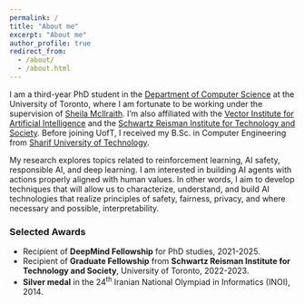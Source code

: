 ```yaml
---
permalink: /
title: "About me"
excerpt: "About me"
author_profile: true
redirect_from: 
  - /about/
  - /about.html
---
```


I am a third-year PhD student in the [Department of Computer Science](https://web.cs.toronto.edu) at the University of Toronto, where I am fortunate to be working under the supervision of [Sheila McIlraith](https://www.cs.toronto.edu/~sheila/). I’m also affiliated with the [Vector Institute for Artificial Intelligence](https://vectorinstitute.ai) and the [Schwartz Reisman Institute for Technology and Society](https://srinstitute.utoronto.ca).
Before joining UofT, I received my B.Sc. in Computer Engineering from [Sharif University of Technology](https://ce.sharif.edu).

My research explores topics related to reinforcement learning, AI safety, responsible AI, and deep learning. I am interested in building AI agents with actions properly aligned with human values. In other words, I aim to develop techniques that will allow us to characterize, understand, and build AI technologies that realize principles of safety, fairness, privacy, and where necessary and possible, interpretability. 

### Selected Awards

* Recipient of **DeepMind Fellowship** for PhD studies, 2021-2025.
* Recipient of **Graduate Fellowship** from **Schwartz Reisman Institute for Technology and Society**, University of Toronto, 2022-2023.
* **Silver medal** in the 24<sup>th</sup> Iranian National Olympiad in Informatics (INOI), 2014.
